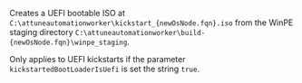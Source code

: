 Creates a UEFI bootable ISO at `C:\attuneautomationworker\kickstart_{newOsNode.fqn}.iso` from the WinPE staging directory `C:\attuneautomationworker\build-{newOsNode.fqn}\winpe_staging`. 

Only applies to UEFI kickstarts if the parameter `kickstartedBootLoaderIsUefi` is set the string `true`.